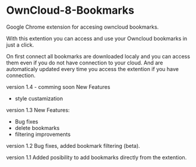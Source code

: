 # OwnCloud-8-Bookmarks
Google Chrome extension for accesing owncloud bookmarks.

With this extention you can access and use your Owncloud bookmarks in just a click. 

On first connect all bookmarks are downloaded localy and you can access them even if you do not have connection to your cloud. And are automaticaly updated every time you access the extention if you have connection.

version 1.4 - comming soon
New Features
 - style custamization

version 1.3
New Features:
 - Bug fixes
 - delete bookmarks
 - filtering improvements

version 1.2
Bug fixes, added bookmark filtering (beta).

version 1.1
Added posibility to add bookmarks directly from the extention.
